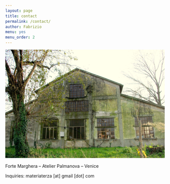 ```yaml
---
layout: page
title: contact
permalink: /contact/
author: Fabrizio
menu: yes
menu_order: 2
---
```


![Alt text](/images/contact_foto.jpg)

Forte Marghera – Atelier Palmanova – Venice

Inquiries:
materiaterza [at] gmail [dot] com
